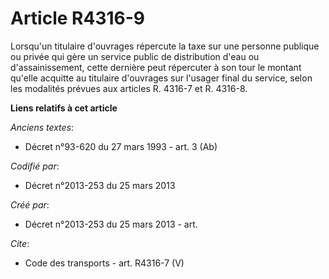 # Article R4316-9

Lorsqu'un titulaire d'ouvrages répercute la taxe sur une personne publique ou privée qui gère un service public de
distribution d'eau ou d'assainissement, cette dernière peut répercuter à son tour le montant qu'elle acquitte au titulaire
d'ouvrages sur l'usager final du service, selon les modalités prévues aux articles R. 4316-7 et R. 4316-8.

**Liens relatifs à cet article**

_Anciens textes_:

  - Décret n°93-620 du 27 mars 1993 - art. 3 (Ab)

_Codifié par_:

  - Décret n°2013-253 du 25 mars 2013

_Créé par_:

  - Décret n°2013-253 du 25 mars 2013 - art.

_Cite_:

  - Code des transports - art. R4316-7 (V)
